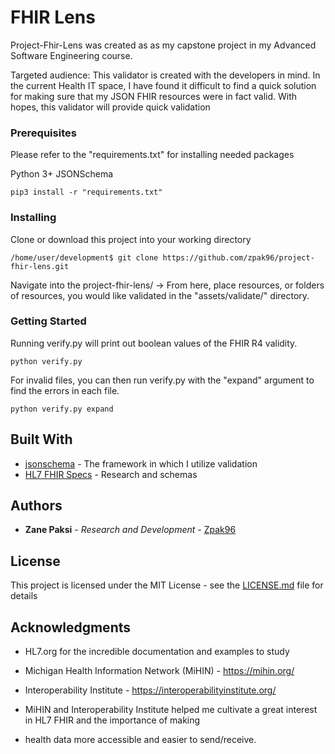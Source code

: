 # FHIR Lens
Project-Fhir-Lens was created as as my capstone project in my Advanced Software Engineering course.

Targeted audience:
This validator is created with the developers in mind. In the current Health IT space, I have found it difficult to find a quick
solution for making sure that my JSON FHIR resources were in fact valid. With hopes, this validator will provide quick validation

### Prerequisites

Please refer to the "requirements.txt" for installing needed packages

Python 3+
JSONSchema

```
pip3 install -r "requirements.txt"
```

### Installing

Clone or download this project into your working directory

```
/home/user/development$ git clone https://github.com/zpak96/project-fhir-lens.git
```

Navigate into the project-fhir-lens/ -> From here, place resources, or folders of resources, you would like validated
in the "assets/validate/" directory.

### Getting Started

Running verify.py will print out boolean values of the FHIR R4 validity.

```
python verify.py
```

For invalid files, you can then run verify.py with the "expand" argument to find the errors in each file.

```
python verify.py expand
```

## Built With

* [jsonschema](https://pypi.org/project/jsonschema/) - The framework in which I utilize validation
* [HL7 FHIR Specs](http://hl7.org/fhir/) - Research and schemas

## Authors

* **Zane Paksi** - *Research and Development* - [Zpak96](https://github.com/zpak96)

## License

This project is licensed under the MIT License - see the [LICENSE.md](LICENSE.md) file for details

## Acknowledgments

* HL7.org for the incredible documentation and examples to study
* Michigan Health Information Network (MiHIN) - https://mihin.org/
* Interoperability Institute - https://interoperabilityinstitute.org/

* MiHIN and Interoperability Institute helped me cultivate a great interest in HL7 FHIR and the importance of making
* health data more accessible and easier to send/receive.


